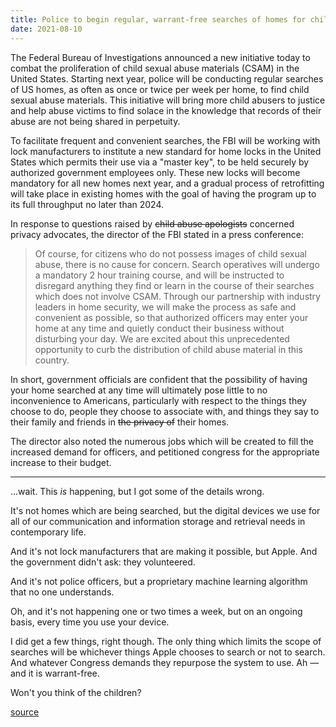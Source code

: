 ```yaml
---
title: Police to begin regular, warrant-free searches of homes for child abuse material
date: 2021-08-10
---
```


The Federal Bureau of Investigations announced a new initiative today to combat
the proliferation of child sexual abuse materials (CSAM) in the United States.
Starting next year, police will be conducting regular searches of US homes, as
often as once or twice per week per home, to find child sexual abuse materials.
This initiative will bring more child abusers to justice and help abuse victims
to find solace in the knowledge that records of their abuse are not being shared
in perpetuity.

To facilitate frequent and convenient searches, the FBI will be working with
lock manufacturers to institute a new standard for home locks in the United
States which permits their use via a "master key", to be held securely by
authorized government employees only. These new locks will become mandatory for
all new homes next year, and a gradual process of retrofitting will take place
in existing homes with the goal of having the program up to its full throughput
no later than 2024.

In response to questions raised by ~~child abuse apologists~~ concerned privacy
advocates, the director of the FBI stated in a press conference:

> Of course, for citizens who do not possess images of child sexual abuse, there
> is no cause for concern. Search operatives will undergo a mandatory 2 hour
> training course, and will be instructed to disregard anything they find or
> learn in the course of their searches which does not involve CSAM. Through our
> partnership with industry leaders in home security, we will make the process
> as safe and convenient as possible, so that authorized officers may enter your
> home at any time and quietly conduct their business without disturbing your
> day. We are excited about this unprecedented opportunity to curb the
> distribution of child abuse material in this country.

In short, government officials are confident that the possibility of having your
home searched at any time will ultimately pose little to no inconvenience to
Americans, particularly with respect to the things they choose to do, people
they choose to associate with, and things they say to their family and friends
in ~~the privacy of~~ their homes.

The director also noted the numerous jobs which will be created to fill the
increased demand for officers, and petitioned congress for the appropriate
increase to their budget.

---

...wait. This *is* happening, but I got some of the details wrong.

It's not homes which are being searched, but the digital devices we use for all
of our communication and information storage and retrieval needs in contemporary
life.

And it's not lock manufacturers that are making it possible, but Apple. And the
government didn't ask: they volunteered.

And it's not police officers, but a proprietary machine learning algorithm that
no one understands.

Oh, and it's not happening one or two times a week, but on an ongoing basis,
every time you use your device.

I did get a few things, right though. The only thing which limits the scope of
searches will be whichever things Apple chooses to search or not to search. And
whatever Congress demands they repurpose the system to use. Ah &mdash; and it is
warrant-free.

Won't you think of the children?

[source](https://www.apple.com/child-safety/pdf/CSAM_Detection_Technical_Summary.pdf)
